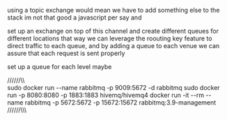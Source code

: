 using a topic exchange would mean we have to add something else to the stack im not that good a javascript per say and 

set up an exchange on top of this channel and create different queues for different locations that way we can leverage the roouting key feature to direct traffic to each queue, and by adding a queue to each venue we can assure that each request is sent properly


set up a queue for each level maybe 




                
//////\\\\\
sudo docker run --name rabbitmq -p 9009:5672 -d rabbitmq
sudo docker run -p 8080:8080 -p 1883:1883 hivemq/hivemq4
docker run -it --rm --name rabbitmq -p 5672:5672 -p 15672:15672 rabbitmq:3.9-management
//////\\\\\\

